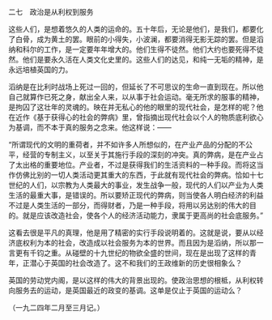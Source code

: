 二七　政治是从利权到服务

  

这些人们，是想着悠久的人类的运命的。五十年后，无论是他们，是我们，都要化了白骨，成为黄土的罢。眼前的小得失，小波澜，都要消得无影无踪的罢。但是滔纳和科尔的工作，是一定要年年增大的。他们生得不徒然。他们大约也要死得不徒然。他们是要永久活在人类文化史里的。这些人们的达见，和纯一无垢的精神，是永远培植英国的力。

滔纳是在比利时战场上死过一回的，但延长了不可思议的生命一直到现在。所以他自己就算作已死之身，献出全人来，以从事于社会运动。毫无所求的服事的精神，是拘囚了这壮年的灵魂的。映在并无私心的他的眼里的现代社会，是怎样的呢？他在近作《基于获得心的社会的弊病》里，曾指摘出现代社会以个人的物质底利欲心为基调，而不本于真的服务之念来。他这样说：——

  

“所谓现代的文明的重荷者，并不如许多人所想似的，在产业产品的分配的不公平，经营的专制主义，以至关于其施行手段的深刻的冲突。真的弊病，是在产业占了太出格的重要地位。产业者，不过是获得我们的生活资料的一种手段。而将这当作仿佛比别的一切人类活动更其重大的东西，于此就有现代社会的弊病。恰如十七世纪的人们，以宗教为人类最大的事业，发生战争一般，现代的人们以产业为人类生活的最重大事，是错误的。所以要矫正现代的弊病，则当使各人明白经济的利益不过是人类生活的一部分，而得财者，乃是一种手段，将用以另达别的伟大的目的。就是应该改造社会，使各个人的经济活动能力，隶属于更高尚的社会底服务。”

  

这看去很是平凡的真理，他是用了精密的实行手段说明着的。这就是说，要从以经济底权利为本的社会，改造成以社会服务为本的世界。而且因为是滔纳，所以那一言更有千钧之重。从碰壁的十九世纪的物欲全盛的世间，现在是出现了这样的青年，正潜心于英国的社会改造了。这不和我们的王政维新的历史很相象么？

英国的劳动党内阁，是以这样的伟大的背景出现的。使政治思想的根柢，从利权转向服务去的运动，是英国最近的政变的基调。这单是仅止于英国的运动么？

  

（一九二四年二月至三月记。）